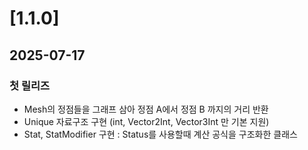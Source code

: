 # [1.1.0]
## 2025-07-17
### 첫 릴리즈

- Mesh의 정점들을 그래프 삼아 정점 A에서 정점 B 까지의 거리 반환
- Unique 자료구조 구현 (int, Vector2Int, Vector3Int 만 기본 지원)
- Stat, StatModifier 구현 : Status를 사용할때 계산 공식을 구조화한 클래스